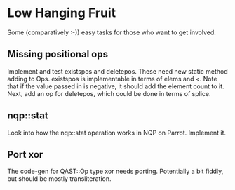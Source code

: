 # Low Hanging Fruit
Some (comparatively :-)) easy tasks for those who want to get involved.

## Missing positional ops
Implement and test existspos and deletepos. These need new static method adding
to Ops. existspos is implementable in terms of elems and <. Note that if the value
passed in is negative, it should add the element count to it. Next, add an op
for deletepos, which could be done in terms of splice.

## nqp::stat
Look into how the nqp::stat operation works in NQP on Parrot. Implement it.

## Port xor
The code-gen for QAST::Op type xor needs porting. Potentially a bit fiddly, but
should be mostly transliteration.
